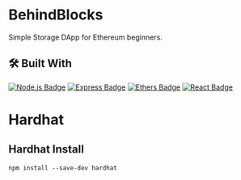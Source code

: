 # BehindBlocks

Simple Storage DApp for Ethereum beginners.

## 🛠 Built With

[![Node.js Badge](https://img.shields.io/badge/Node.js-393?logo=nodedotjs&logoColor=fff&style=for-the-badge)](https://nodejs.org/en/)
[![Express Badge](https://img.shields.io/badge/Express-000?logo=express&logoColor=fff&style=for-the-badge)](https://expressjs.com/)
[![Ethers Badge](https://img.shields.io/badge/Ethers-3C3C3D?logo=ethereum&logoColor=fff&style=for-the-badge)](https://docs.ethers.org/v6/)
[![React Badge](https://img.shields.io/badge/React-61DAFB?logo=react&logoColor=000&style=for-the-badge)](https://react.dev/)

# Hardhat 
## Hardhat Install

```
npm install --save-dev hardhat
```
